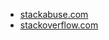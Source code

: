 * [stackabuse.com](https://stackabuse.com/substrings-in-bash/)
* [stackoverflow.com](https://stackoverflow.com/questions/428109/extract-substring-in-bash)
